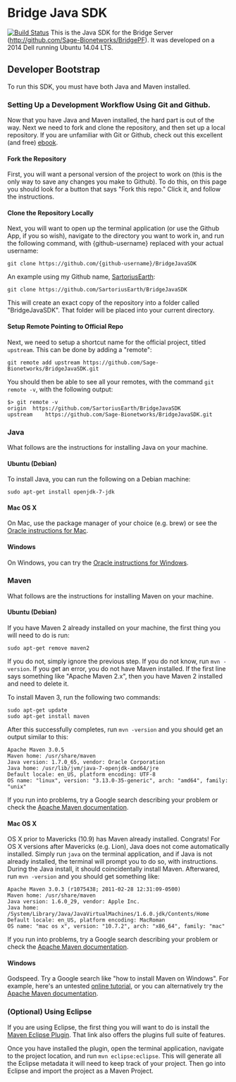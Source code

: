 # Bridge Java SDK 
[![Build Status](https://travis-ci.org/Sage-Bionetworks/BridgeJavaSDK.svg?branch=develop)](https://travis-ci.org/Sage-Bionetworks/BridgeJavaSDK)
This is the Java SDK for the Bridge Server (http://github.com/Sage-Bionetworks/BridgePF). It was developed on a 2014 Dell running Ubuntu 14.04 LTS.

## Developer Bootstrap
To run this SDK, you must have both Java and Maven installed.

### Setting Up a Development Workflow Using Git and Github.
Now that you have Java and Maven installed, the hard part is out of the way. Next we need to fork and clone the repository, and then set up a local repository. If you are unfamiliar with Git or Github, check out this excellent (and free) [ebook](http://git-scm.com/book).

#### Fork the Repository
First, you will want a personal version of the project to work on (this is the only way to save any changes you make to Github). To do this, on this page you should look for a button that says "Fork this repo." Click it, and follow the instructions.

#### Clone the Repository Locally
Next, you will want to open up the terminal application (or use the Github App, if you so wish), navigate to the directory you want to work in, and run the following command, with {github-username} replaced with your actual username:
```
git clone https://github.com/{github-username}/BridgeJavaSDK
```
An example using my Github name, [SartoriusEarth](https://github.com/SartoriusEarth):
```
git clone https://github.com/SartoriusEarth/BridgeJavaSDK
```
This will create an exact copy of the repository into a folder called "BridgeJavaSDK". That folder will be placed into your current directory.

#### Setup Remote Pointing to Official Repo
Next, we need to setup a shortcut name for the official project, titled `upstream`. This can be done by adding a "remote":
```
git remote add upstream https://github.com/Sage-Bionetworks/BridgeJavaSDK.git
```
You should then be able to see all your remotes, with the command `git remote -v`, with the following output:
```
$> git remote -v
origin  https://github.com/SartoriusEarth/BridgeJavaSDK
upstream    https://github.com/Sage-Bionetworks/BridgeJavaSDK.git
```


### Java
What follows are the instructions for installing Java on your machine.
#### Ubuntu (Debian)
To install Java, you can run the following on a Debian machine:
```
sudo apt-get install openjdk-7-jdk
```
#### Mac OS X
On Mac, use the package manager of your choice (e.g. brew) or see the [Oracle instructions for Mac](http://www.java.com/en/download/help/mac_install.xml).
#### Windows
On Windows, you can try the [Oracle instructions for Windows](http://www.java.com/en/download/help/windows_manual_download.xml).


### Maven
What follows are the instructions for installing Maven on your machine.
#### Ubuntu (Debian)
If you have Maven 2 already installed on your machine, the first thing you will need to do is run:

```
sudo apt-get remove maven2
```
If you do not, simply ignore the previous step. If you do not know, run `mvn -version`. If you get an error, you do not have Maven installed. If the first line says something like "Apache Maven 2.x", then you have Maven 2 installed and need to delete it.

To install Maven 3, run the following two commands:
```
sudo apt-get update
sudo apt-get install maven
```
After this successfully completes, run `mvn -version` and you should get an output similar to this:
```
Apache Maven 3.0.5
Maven home: /usr/share/maven
Java version: 1.7.0_65, vendor: Oracle Corporation
Java home: /usr/lib/jvm/java-7-openjdk-amd64/jre
Default locale: en_US, platform encoding: UTF-8
OS name: "linux", version: "3.13.0-35-generic", arch: "amd64", family: "unix"
```
If you run into problems, try a Google search describing your problem or check the [Apache Maven documentation](http://maven.apache.org/guides/).

#### Mac OS X
OS X prior to Mavericks (10.9) has Maven already installed. Congrats! For OS X versions after Mavericks (e.g. Lion), Java does not come automatically installed. Simply run `java` on the terminal application, and if Java is not already installed, the terminal will prompt you to do so, with instructions. During the Java install, it should coincidentally install Maven. Afterwared, run `mvn -version` and you should get something like:
```
Apache Maven 3.0.3 (r1075438; 2011-02-28 12:31:09-0500)
Maven home: /usr/share/maven
Java version: 1.6.0_29, vendor: Apple Inc.
Java home: /System/Library/Java/JavaVirtualMachines/1.6.0.jdk/Contents/Home
Default locale: en_US, platform encoding: MacRoman
OS name: "mac os x", version: "10.7.2", arch: "x86_64", family: "mac"
```
If you run into problems, try a Google search describing your problem or check the [Apache Maven documentation](http://maven.apache.org/guides/).

#### Windows
Godspeed. Try a Google search like "how to install Maven on Windows". For example, here's an untested [online tutorial](http://www.mkyong.com/maven/how-to-install-maven-in-windows/), or you can alternatively try the [Apache Maven documentation](http://maven.apache.org/guides/).


### (Optional) Using Eclipse
If you are using Eclipse, the first thing you will want to do is install the [Maven Eclipse Plugin](http://maven.apache.org/plugins/maven-eclipse-plugin/). That link also offers the plugins full suite of features.

Once you have installed the plugin, open the terminal application, navigate to the project location, and run `mvn eclipse:eclipse`. This will generate all the Eclipse metadata it will need to keep track of your project. Then go into Eclipse and import the project as a Maven Project.